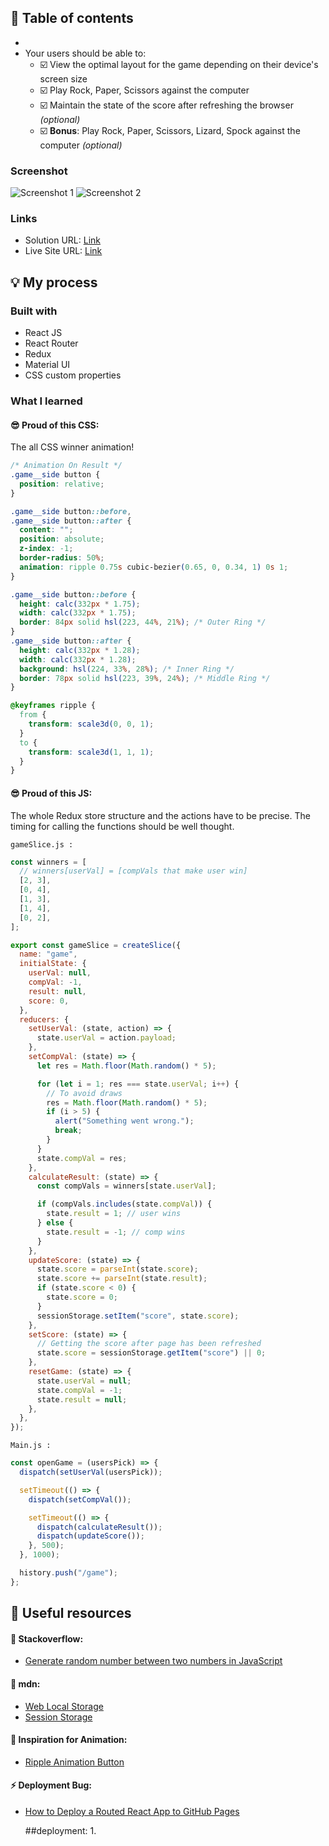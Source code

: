 
## 📜 Table of contents

-
- Your users should be able to:
  - ☑️ View the optimal layout for the game depending on their device's screen size
  - ☑️ Play Rock, Paper, Scissors against the computer
  - ☑️ Maintain the state of the score after refreshing the browser _(optional)_
  - ☑️ **Bonus**: Play Rock, Paper, Scissors, Lizard, Spock against the computer _(optional)_

### Screenshot

<img src="https://user-images.githubusercontent.com/59930625/151719996-dd1f7c3c-ba21-42f2-82f9-7629bdc40798.png" alt="Screenshot 1">
<img src="https://user-images.githubusercontent.com/59930625/151719994-f6c9d5ab-9809-41a7-b200-fb330564c6a3.png" alt="Screenshot 2">

### Links

- Solution URL: [Link](https://github.com/anushkachauhxn/fm-rock-paper-scissors-lizard-spock)
- Live Site URL: [Link](https://anushkachauhxn.github.io/fm-rock-paper-scissors-lizard-spock/)

## 💡 My process

### Built with

- React JS
- React Router
- Redux
- Material UI
- CSS custom properties

### What I learned

#### 😎 Proud of this CSS:

The all CSS winner animation!

```css
/* Animation On Result */
.game__side button {
  position: relative;
}

.game__side button::before,
.game__side button::after {
  content: "";
  position: absolute;
  z-index: -1;
  border-radius: 50%;
  animation: ripple 0.75s cubic-bezier(0.65, 0, 0.34, 1) 0s 1;
}

.game__side button::before {
  height: calc(332px * 1.75);
  width: calc(332px * 1.75);
  border: 84px solid hsl(223, 44%, 21%); /* Outer Ring */
}
.game__side button::after {
  height: calc(332px * 1.28);
  width: calc(332px * 1.28);
  background: hsl(224, 33%, 28%); /* Inner Ring */
  border: 78px solid hsl(223, 39%, 24%); /* Middle Ring */
}

@keyframes ripple {
  from {
    transform: scale3d(0, 0, 1);
  }
  to {
    transform: scale3d(1, 1, 1);
  }
}
```

#### 😎 Proud of this JS:

The whole Redux store structure and the actions have to be precise. The timing for calling the functions should be well thought.

`gameSlice.js :`

```js
const winners = [
  // winners[userVal] = [compVals that make user win]
  [2, 3],
  [0, 4],
  [1, 3],
  [1, 4],
  [0, 2],
];

export const gameSlice = createSlice({
  name: "game",
  initialState: {
    userVal: null,
    compVal: -1,
    result: null,
    score: 0,
  },
  reducers: {
    setUserVal: (state, action) => {
      state.userVal = action.payload;
    },
    setCompVal: (state) => {
      let res = Math.floor(Math.random() * 5);

      for (let i = 1; res === state.userVal; i++) {
        // To avoid draws
        res = Math.floor(Math.random() * 5);
        if (i > 5) {
          alert("Something went wrong.");
          break;
        }
      }
      state.compVal = res;
    },
    calculateResult: (state) => {
      const compVals = winners[state.userVal];

      if (compVals.includes(state.compVal)) {
        state.result = 1; // user wins
      } else {
        state.result = -1; // comp wins
      }
    },
    updateScore: (state) => {
      state.score = parseInt(state.score);
      state.score += parseInt(state.result);
      if (state.score < 0) {
        state.score = 0;
      }
      sessionStorage.setItem("score", state.score);
    },
    setScore: (state) => {
      // Getting the score after page has been refreshed
      state.score = sessionStorage.getItem("score") || 0;
    },
    resetGame: (state) => {
      state.userVal = null;
      state.compVal = -1;
      state.result = null;
    },
  },
});
```

`Main.js :`

```js
const openGame = (usersPick) => {
  dispatch(setUserVal(usersPick));

  setTimeout(() => {
    dispatch(setCompVal());

    setTimeout(() => {
      dispatch(calculateResult());
      dispatch(updateScore());
    }, 500);
  }, 1000);

  history.push("/game");
};
```

## 🔎 Useful resources

#### 🧩 Stackoverflow:

- [Generate random number between two numbers in JavaScript](https://stackoverflow.com/a/24152886/12302691)

#### 📖 mdn:

- [Web Local Storage](https://developer.mozilla.org/en-US/docs/Web/API/Web_Storage_API/Using_the_Web_Storage_API)
- [Session Storage](https://developer.mozilla.org/en-US/docs/Web/API/Window/sessionStorage)

#### 🧠 Inspiration for Animation:

- [Ripple Animation Button](https://codepen.io/chrisunderdown/pen/JeXNoz)

#### ⚡ Deployment Bug:

- [How to Deploy a Routed React App to GitHub Pages](https://www.freecodecamp.org/news/deploy-a-react-app-to-github-pages/)

  ##deployment:
  1.


  
